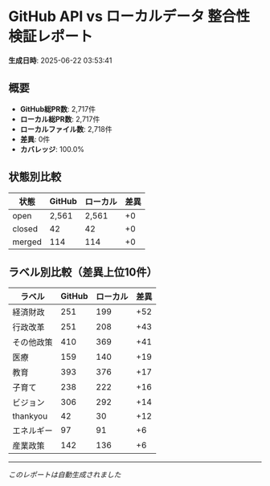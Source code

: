 # GitHub API vs ローカルデータ 整合性検証レポート

**生成日時**: 2025-06-22 03:53:41

## 概要

- **GitHub総PR数**: 2,717件
- **ローカル総PR数**: 2,717件
- **ローカルファイル数**: 2,718件
- **差異**: 0件
- **カバレッジ**: 100.0%

## 状態別比較

| 状態 | GitHub | ローカル | 差異 |
|------|--------|----------|------|
| open | 2,561 | 2,561 | +0 |
| closed | 42 | 42 | +0 |
| merged | 114 | 114 | +0 |

## ラベル別比較（差異上位10件）

| ラベル | GitHub | ローカル | 差異 |
|--------|--------|----------|------|
| 経済財政 | 251 | 199 | +52 |
| 行政改革 | 251 | 208 | +43 |
| その他政策 | 410 | 369 | +41 |
| 医療 | 159 | 140 | +19 |
| 教育 | 393 | 376 | +17 |
| 子育て | 238 | 222 | +16 |
| ビジョン | 306 | 292 | +14 |
| thankyou | 42 | 30 | +12 |
| エネルギー | 97 | 91 | +6 |
| 産業政策 | 142 | 136 | +6 |

---
*このレポートは自動生成されました*